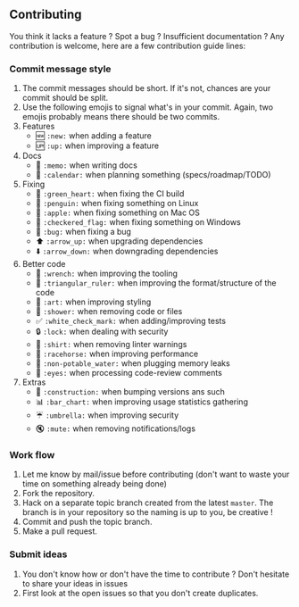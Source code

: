 ## Contributing

You think it lacks a feature ? Spot a bug ? Insufficient documentation ?
Any contribution is welcome, here are a few contribution guide lines:

### Commit message style

1. The commit messages should be short. If it's not, chances are your commit should be split.
1. Use the following emojis to signal what's in your commit. Again, two emojis probably means there should be two commits.
  1. Features
      - :new: `:new:` when adding a feature
      - :up: `:up:` when improving a feature
  1. Docs
      - :memo: `:memo:` when writing docs
      - :calendar: `:calendar:` when planning something (specs/roadmap/TODO)
  1. Fixing
      - :green_heart: `:green_heart:` when fixing the CI build
      - :penguin: `:penguin:` when fixing something on Linux
      - :apple: `:apple:` when fixing something on Mac OS
      - :checkered_flag: `:checkered_flag:` when fixing something on Windows
      - :bug: `:bug:` when fixing a bug
      - :arrow_up: `:arrow_up:` when upgrading dependencies
      - :arrow_down: `:arrow_down:` when downgrading dependencies
  1. Better code
      - :wrench: `:wrench:` when improving the tooling
      - :triangular_ruler: `:triangular_ruler:` when improving the format/structure of the code
      - :art: `:art:` when improving styling
      - :shower: `:shower:` when removing code or files
      - :white_check_mark: `:white_check_mark:` when adding/improving tests
      - :lock: `:lock:` when dealing with security
      - :shirt: `:shirt:` when removing linter warnings
      - :racehorse: `:racehorse:` when improving performance
      - :non-potable_water: `:non-potable_water:` when plugging memory leaks
      - :eyes: `:eyes:` when processing code-review comments
  1. Extras
      - :construction: `:construction:` when bumping versions ans such
      - :bar_chart: `:bar_chart:` when improving usage statistics gathering
      - :umbrella: `:umbrella:` when improving security
      - :mute: `:mute:` when removing notifications/logs

### Work flow

1. Let me know by mail/issue before contributing (don't want to waste your time on something already being done)
1. Fork the repository.
1. Hack on a separate topic branch created from the latest `master`. The branch is in your repository so the naming is up to you, be creative !
1. Commit and push the topic branch.
1. Make a pull request.

### Submit ideas

1. You don't know how or don't have the time to contribute ? Don't hesitate to share your ideas in issues
1. First look at the open issues so that you don't create duplicates.
